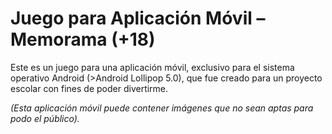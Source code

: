 # Juego para Aplicación Móvil – Memorama (+18)
Este es un juego para una aplicación móvil, exclusivo para el sistema operativo Android (>Android Lollipop 5.0), que fue creado para un proyecto escolar con fines de poder divertirme.

*(Esta aplicación móvil puede contener imágenes que no sean aptas para podo el público).*
